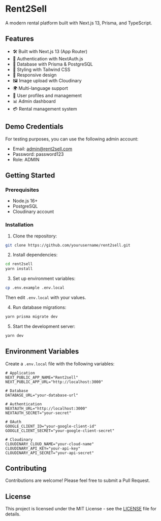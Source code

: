 # Rent2Sell

A modern rental platform built with Next.js 13, Prisma, and TypeScript.

## Features

- 🛠️ Built with Next.js 13 (App Router)
- 🔐 Authentication with NextAuth.js
- 💾 Database with Prisma & PostgreSQL
- 🎨 Styling with Tailwind CSS
- 📱 Responsive design
- 🖼️ Image upload with Cloudinary
- 🌍 Multi-language support
- 👤 User profiles and management
- 📊 Admin dashboard
- 💳 Rental management system

## Demo Credentials

For testing purposes, you can use the following admin account:

- Email: admin@rent2sell.com
- Password: password123
- Role: ADMIN

## Getting Started

### Prerequisites

- Node.js 16+
- PostgreSQL
- Cloudinary account

### Installation

1. Clone the repository:
```bash
git clone https://github.com/yourusername/rent2sell.git
```

2. Install dependencies:
```bash
cd rent2sell
yarn install
```

3. Set up environment variables:
```bash
cp .env.example .env.local
```
Then edit `.env.local` with your values.

4. Run database migrations:
```bash
yarn prisma migrate dev
```

5. Start the development server:
```bash
yarn dev
```

## Environment Variables

Create a `.env.local` file with the following variables:

```env
# Application
NEXT_PUBLIC_APP_NAME="Rent2sell"
NEXT_PUBLIC_APP_URL="http://localhost:3000"

# Database
DATABASE_URL="your-database-url"

# Authentication
NEXTAUTH_URL="http://localhost:3000"
NEXTAUTH_SECRET="your-secret"

# OAuth
GOOGLE_CLIENT_ID="your-google-client-id"
GOOGLE_CLIENT_SECRET="your-google-client-secret"

# Cloudinary
CLOUDINARY_CLOUD_NAME="your-cloud-name"
CLOUDINARY_API_KEY="your-api-key"
CLOUDINARY_API_SECRET="your-api-secret"
```

## Contributing

Contributions are welcome! Please feel free to submit a Pull Request.

## License

This project is licensed under the MIT License - see the [LICENSE](LICENSE) file for details.
